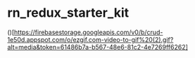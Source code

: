 # rn_redux_starter_kit
()[https://firebasestorage.googleapis.com/v0/b/crud-1e50d.appspot.com/o/ezgif.com-video-to-gif%20(2).gif?alt=media&token=61486b7a-b567-48e6-81c2-4e7269ff6262]

